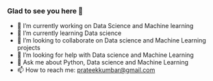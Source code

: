 ### Glad to see you here 👋

<!--
**prateekkumbar4546/prateekkumbar4546** is a ✨ _special_ ✨ repository because its `README.md` (this file) appears on your GitHub profile.


- 🔭 I’m currently working on Data Science and Machine learning
- 🌱 I’m currently learning Deep Learning
- 👯 I’m looking to collaborate on DS/ML projects with AWS.
- 🤔 I’m looking for help with 
- 💬 Ask me about Python, Data science and Machine Learning
- 📫 How to reach me: prateekkumbar@gmail.com 
-->
- 🔭 I’m currently working on Data Science and Machine learning
- 🌱 I’m currently learning Data science 
- 👯 I’m looking to collaborate on Data science and Machine Learning projects
- 🤔 I’m looking for help with Data science and Machine Learning
- 💬 Ask me about Python, Data science and Machine Learning
- 📫 How to reach me: prateekkumbar@gmail.com 
